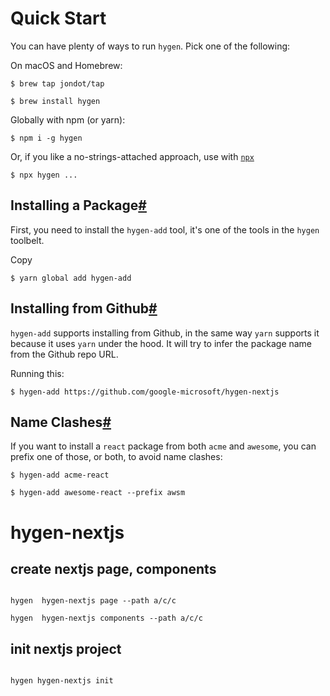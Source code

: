 # Quick Start

You can have plenty of ways to run `hygen`. Pick one of the following:

On macOS and Homebrew:



`$ brew tap jondot/tap`

`$ brew install hygen`



Globally with npm (or yarn):



`$ npm i -g hygen `

Or, if you like a no-strings-attached approach, use with [`npx`](https://medium.com/@maybekatz/introducing-npx-an-npm-package-runner-55f7d4bd282b)



`$ npx hygen ...`



## Installing a Package[#](http://www.hygen.io/docs/packages#installing-a-package)

First, you need to install the `hygen-add` tool, it's one of the tools in the `hygen` toolbelt.

Copy

`$ yarn global add hygen-add`



## Installing from Github[#](http://www.hygen.io/docs/packages#installing-from-github)

`hygen-add` supports installing from Github, in the same way `yarn` supports it because it uses `yarn` under the hood. It will try to infer the package name from the Github repo URL.

Running this:



`$ hygen-add https://github.com/google-microsoft/hygen-nextjs`





## Name Clashes[#](http://www.hygen.io/docs/packages#name-clashes)

If you want to install a `react` package from both `acme` and `awesome`, you can prefix one of those, or both, to avoid name clashes:

`$ hygen-add acme-react`

`$ hygen-add awesome-react --prefix awsm`





# hygen-nextjs

## create nextjs page, components
```shell script

hygen  hygen-nextjs page --path a/c/c
 
hygen  hygen-nextjs components --path a/c/c 

```

## init nextjs project 
```shell script

hygen hygen-nextjs init

```
